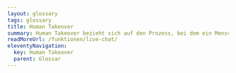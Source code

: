 ```yaml
---
layout: glossary
tags: glossary
title: Human Takeover
summary: Human Takeover bezieht sich auf den Prozess, bei dem ein Mensch die Kontrolle von einem Chatbot übernimmt. Dies kann in Situationen erforderlich sein, in denen der Chatbot nicht in der Lage ist, eine Anfrage oder ein Problem zu lösen. Ein «Human Takeover» kann zeitweilig oder dauerhaft sein, je nach Komplexität der Anforderung. Es dient dazu, sicherzustellen, dass Benutzer die bestmögliche Erfahrung haben, indem es eine menschliche Interaktion und Problemlösungsstrategien bereitstellt, wenn die Maschinentechnologie an ihre Grenzen stösst.
readMoreUrl: /funktionen/live-chat/
eleventyNavigation:
  key: Human Takeover
  parent: Glossar
---
```


 